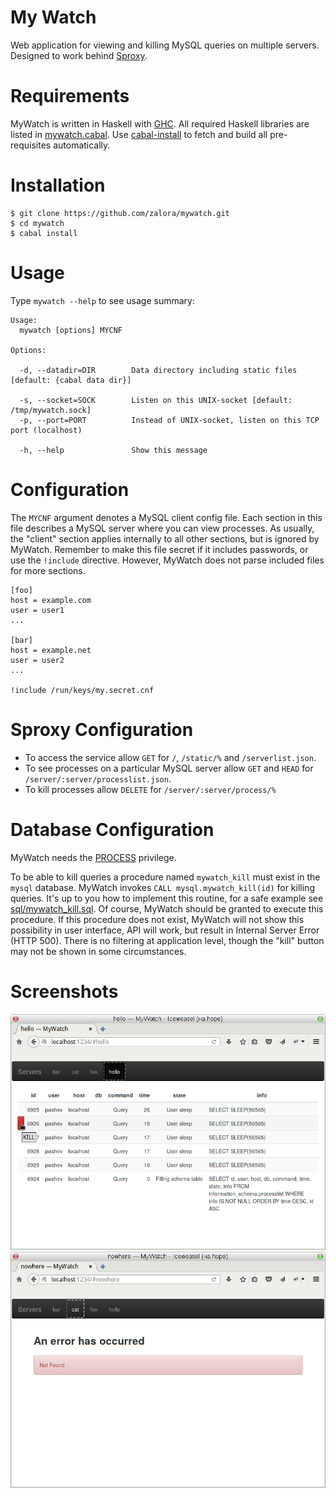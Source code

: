 My Watch
========

Web application for viewing and killing MySQL queries on multiple
servers. Designed to work behind [Sproxy](https://github.com/zalora/sproxy).


Requirements
============

MyWatch is written in Haskell with [GHC](http://www.haskell.org/ghc/).
All required Haskell libraries are listed in [mywatch.cabal](mywatch.cabal).
Use [cabal-install](http://www.haskell.org/haskellwiki/Cabal-Install)
to fetch and build all pre-requisites automatically.


Installation
============

    $ git clone https://github.com/zalora/mywatch.git
    $ cd mywatch
    $ cabal install


Usage
=====

Type `mywatch --help` to see usage summary:

    Usage:
      mywatch [options] MYCNF

    Options:

      -d, --datadir=DIR        Data directory including static files [default: {cabal data dir}]

      -s, --socket=SOCK        Listen on this UNIX-socket [default: /tmp/mywatch.sock]
      -p, --port=PORT          Instead of UNIX-socket, listen on this TCP port (localhost)

      -h, --help               Show this message



Configuration
=============

The `MYCNF` argument denotes a MySQL client config file.  Each section in this
file describes a MySQL server where you can view processes. As usually, the
"client" section applies internally to all other sections, but is ignored by
MyWatch. Remember to make this file secret if it includes passwords, or use the
`!include` directive. However, MyWatch does not parse included files for
more sections.

```
[foo]
host = example.com
user = user1
...

[bar]
host = example.net
user = user2
...

!include /run/keys/my.secret.cnf
```

Sproxy Configuration
====================

* To access the service allow `GET` for `/`, `/static/%` and `/serverlist.json`.
* To see processes on a particular MySQL server allow `GET` and `HEAD` for
  `/server/:server/processlist.json`.
* To kill processes allow `DELETE` for `/server/:server/process/%`


Database Configuration
======================

MyWatch needs the [PROCESS](http://dev.mysql.com/doc/refman/en/privileges-provided.html#priv_process)
privilege.

To be able to kill queries a procedure named `mywatch_kill` must exist
in the `mysql` database.  MyWatch invokes `CALL mysql.mywatch_kill(id)`
for killing queries.  It's up to you how to implement this routine, for a
safe example see [sql/mywatch_kill.sql](sql/mywatch_kill.sql). Of course,
MyWatch should be granted to execute this procedure.  If this procedure
does not exist, MyWatch will not show this possibility in user interface,
API will work, but result in Internal Server Error (HTTP 500). There is no
filtering at application level, though the "kill" button may not be shown
in some circumstances.


Screenshots
===========
![MyWatch1](./screenshots/mywatch-1.png)
![MyWatch2](./screenshots/mywatch-2.png)

